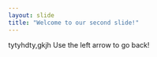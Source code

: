 ```yaml
---
layout: slide
title: "Welcome to our second slide!"
---
```

tytyhdty,gkjh
Use the left arrow to go back!
